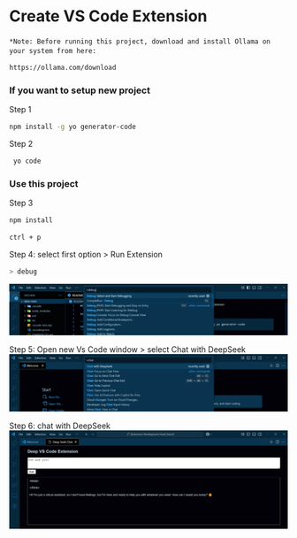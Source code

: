 # Create VS Code Extension

```*Note: Before running this project, download and install Ollama on your system from here:```

```bash
https://ollama.com/download
```

### If you want to setup new project
Step 1

```bash
npm install -g yo generator-code
```

Step 2

```bash
 yo code
```

### Use this project

Step 3

```bash
npm install
```

```bash
ctrl + p
```

Step 4: select first option > Run Extension

```bash
> debug
```

![alt text](image.png)

Step 5: Open new Vs Code window > select Chat with DeepSeek
![alt text](image-1.png)

Step 6: chat with DeepSeek
![alt text](image-2.png)
